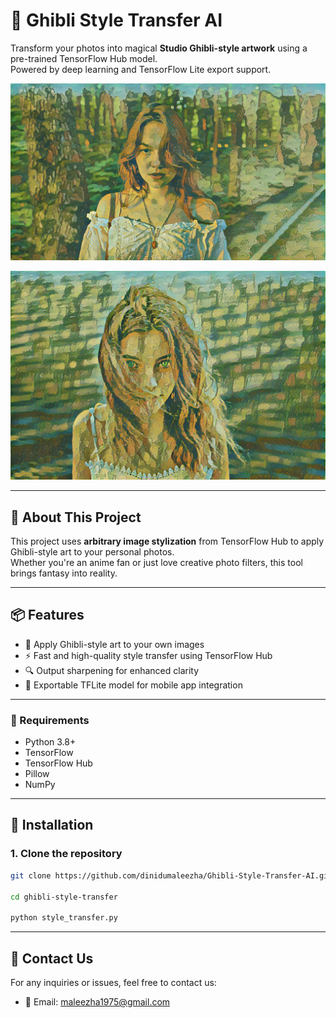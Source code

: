 # 🎨 Ghibli Style Transfer AI

Transform your photos into magical **Studio Ghibli-style artwork** using a pre-trained TensorFlow Hub model.  
Powered by deep learning and TensorFlow Lite export support.

<p align="center">
  <img src="results/output_ghibli_style.png" alt="Stylized Image" width="600"/>
</p>
<p align="center">
  <img src="results/output_ghibli_style2.png" alt="Stylized Image" width="600"/>
</p>

---

## 🧠 About This Project

This project uses **arbitrary image stylization** from TensorFlow Hub to apply Ghibli-style art to your personal photos.  
Whether you're an anime fan or just love creative photo filters, this tool brings fantasy into reality.

---

## 📦 Features

- 🎨 Apply Ghibli-style art to your own images
- ⚡ Fast and high-quality style transfer using TensorFlow Hub
- 🔍 Output sharpening for enhanced clarity
- 📲 Exportable TFLite model for mobile app integration

---

### 🔧 Requirements

- Python 3.8+
- TensorFlow
- TensorFlow Hub
- Pillow
- NumPy

---

## 🔧 Installation

### 1. Clone the repository
```bash
git clone https://github.com/dinidumaleezha/Ghibli-Style-Transfer-AI.git

cd ghibli-style-transfer

python style_transfer.py
```
---

## 📧 Contact Us

For any inquiries or issues, feel free to contact us:

- 📧 Email: maleezha1975@gmail.com
